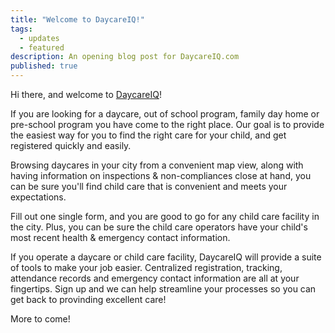 ```yaml
---
title: "Welcome to DaycareIQ!"
tags: 
  - updates
  - featured
description: An opening blog post for DaycareIQ.com
published: true
---
```


Hi there, and welcome to [DaycareIQ](https://www.daycareiq.com)!

If you are looking for a daycare, out of school program, family day home or pre-school program you have come to the right place.  Our goal is to provide the easiest way for you to find the right care for your child, and get registered quickly and easily.

Browsing daycares in your city from a convenient map view, along with having information on inspections & non-compliances close at hand, you can be sure you'll find child care that is convenient and meets your expectations.

Fill out one single form, and you are good to go for any child care facility in the city. Plus, you can be sure the child care operators have your child's most recent health & emergency contact information.

If you operate a daycare or child care facility, DaycareIQ will provide a suite of tools to make your job easier. Centralized registration, tracking, attendance records and emergency contact information are all at your fingertips.  Sign up and we can help streamline your processes so you can get back to provinding excellent care!

More to come!
